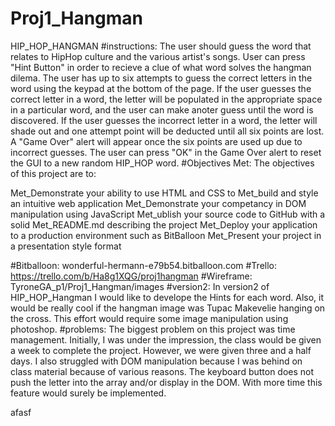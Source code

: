# Proj1_Hangman
HIP_HOP_HANGMAN
#instructions:
The user should guess the word that relates to HipHop culture and the various artist's songs. User can press "Hint Button" in order to recieve a clue of what word solves the hangman dilema. The user has up to six attempts to guess the correct letters in the word using the keypad at the bottom of the page.  If the user guesses the correct letter in a word, the letter will be populated in the appropriate space in a particular word, and the user can make anoter guess until the word is discovered.  If the user guesses the incorrect letter in a word, the letter will shade out and one attempt point will be deducted until all six points are lost. A "Game Over" alert will appear once the six points are used up due to incorrect guesses. The user can press "OK" in the Game Over alert to reset the GUI to a new random HIP_HOP word.
#Objectives Met:
The objectives of this project are to:

Met_Demonstrate your ability to use HTML and CSS to Met_build and style an intuitive web application
Met_Demonstrate your competancy in DOM manipulation using JavaScript
Met_ublish your source code to GitHub with a solid Met_README.md describing the project
Met_Deploy your application to a production environment such as BitBalloon
Met_Present your project in a presentation style format

#Bitballoon:
wonderful-hermann-e79b54.bitballoon.com
#Trello:
https://trello.com/b/Ha8g1XQG/proj1hangman
#Wireframe:
TyroneGA_p1/Proj1_Hangman/images
#version2:
In version2 of HIP_HOP_Hangman I would like to develope the Hints for each word. Also, it would be really cool if the hangman image was Tupac Makevelie hanging on the cross.  This effort would require some image manipulation using photoshop.
#problems:
The biggest problem on this project was time management. Initially, I was under the impression, the class would be given a week to complete the project.  However, we were given three and a half days.  I also struggled with DOM manipulation because I was behind on class material because of various reasons. The keyboard button does not push the letter into the array and/or display in the DOM.
With more time this feature would surely be implemented.

afasf
